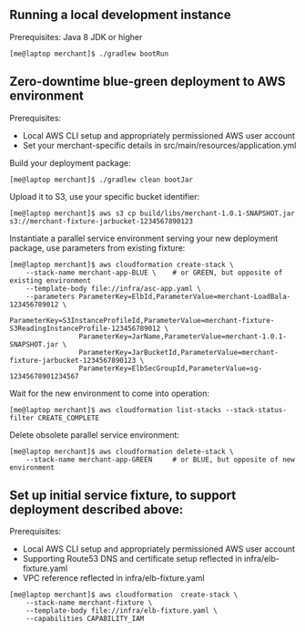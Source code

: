 Running a local development instance
------------------------------------
Prerequisites: Java 8 JDK or higher
```
[me@laptop merchant]$ ./gradlew bootRun
```


Zero-downtime blue-green deployment to AWS environment
------------------------------------------------------
Prerequisites:
 - Local AWS CLI setup and appropriately permissioned AWS user account
 - Set your merchant-specific details in src/main/resources/application.yml

Build your deployment package:
```
[me@laptop merchant]$ ./gradlew clean bootJar
```

Upload it to S3, use your specific bucket identifier:
```
[me@laptop merchant]$ aws s3 cp build/libs/merchant-1.0.1-SNAPSHOT.jar s3://merchant-fixture-jarbucket-1234567890123
```

Instantiate a parallel service environment serving your new deployment package, use parameters from existing fixture:
```
[me@laptop merchant]$ aws cloudformation create-stack \
    --stack-name merchant-app-BLUE \    # or GREEN, but opposite of existing environment
    --template-body file://infra/asc-app.yaml \
    --parameters ParameterKey=ElbId,ParameterValue=merchant-LoadBala-123456789012 \
                 ParameterKey=S3InstanceProfileId,ParameterValue=merchant-fixture-S3ReadingInstanceProfile-123456789012 \
                 ParameterKey=JarName,ParameterValue=merchant-1.0.1-SNAPSHOT.jar \
                 ParameterKey=JarBucketId,ParameterValue=merchant-fixture-jarbucket-1234567890123 \
                 ParameterKey=ElbSecGroupId,ParameterValue=sg-12345678901234567
```

Wait for the new environment to come into operation:
```
[me@laptop merchant]$ aws cloudformation list-stacks --stack-status-filter CREATE_COMPLETE
```

Delete obsolete parallel service environment:
```
[me@laptop merchant]$ aws cloudformation delete-stack \
    --stack-name merchant-app-GREEN     # or BLUE, but opposite of new environment
```


Set up initial service fixture, to support deployment described above:
----------------------------------------------------------------------
Prerequisites:
 - Local AWS CLI setup and appropriately permissioned AWS user account
 - Supporting Route53 DNS and certificate setup reflected in infra/elb-fixture.yaml
 - VPC reference reflected in infra/elb-fixture.yaml 
 
```
[me@laptop merchant]$ aws cloudformation  create-stack \
    --stack-name merchant-fixture \
    --template-body file://infra/elb-fixture.yaml \
    --capabilities CAPABILITY_IAM
```